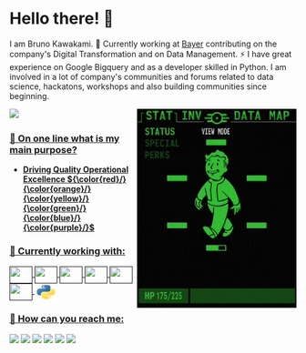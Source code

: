 # Hello there! 👋

I am Bruno Kawakami. 💼 Currently working at [Bayer](https://www.bayer.com/) contributing on the company's Digital Transformation and on Data Management.
⚡ I have great experience on Google Bigquery and as a developer skilled in Python. I am involved in a lot of company's communities and forums related to data science, hackatons, workshops and also building communities since beginning.

<img height="350" src = 'https://github.com/xPapaCapimx/xPapaCapimx/blob/f7015f88cd946ec48a61281d302bb8bff8a72fac/images/giphy.gif' alt = 'pip boy' align='right'/>

<div>
  <a href="">
  <img height="160" src="https://github-readme-stats.vercel.app/api?username=xpapacapimx&show_icons=true&theme=dracula&include_all_commits=true&count_private=true"/>
</div>
    
### 🙊 On one line what is my main purpose?
- **Driving Quality Operational Excellence ${\color{red}/}{\color{orange}/}{\color{yellow}/}{\color{green}/}{\color{blue}/}{\color{purple}/}$**

### 🙉 Currently working with:

<div>
  <img align="center" height="30" width="40" src="https://cdn.jsdelivr.net/gh/devicons/devicon/icons/googlecloud/googlecloud-original.svg">
  <img align="center" height="30" width="40" src="https://cdn.jsdelivr.net/gh/devicons/devicon/icons/docker/docker-original.svg">
  <img align="center" height="30" width="40" src="https://cdn.jsdelivr.net/gh/devicons/devicon/icons/git/git-original.svg">
  <img align="center" height="30" width="40" src="https://cdn.jsdelivr.net/gh/devicons/devicon/icons/vscode/vscode-original.svg">
  <img align="center" height="30" width="40" src="https://cdn.jsdelivr.net/gh/devicons/devicon/icons/jenkins/jenkins-original.svg">  
  <img align="center" height="30" width="40" src="https://cdn.jsdelivr.net/gh/devicons/devicon/icons/jupyter/jupyter-original-wordmark.svg">
  <img align="center" height="30" width="40" src="https://raw.githubusercontent.com/devicons/devicon/master/icons/python/python-original.svg">
</div>
  
  ### 🙈 How can you reach me:
 
<div> 
  <a href="https://www.youtube.com/channel/UCBEPlY8ah3kKPFZqK_lV3Hw" target="_blank"><img src="https://img.shields.io/badge/YouTube-FF0000?style=for-the-badge&logo=youtube&logoColor=white" target="_blank"></a>
  <a href="https://instagram.com/bruno.kawakami" target="_blank"><img src="https://img.shields.io/badge/-Instagram-%23E4405F?style=for-the-badge&logo=instagram&logoColor=white" target="_blank"></a>
 	<a href="https://www.twitch.tv/xpapacapimx" target="_blank"><img src="https://img.shields.io/badge/Twitch-9146FF?style=for-the-badge&logo=twitch&logoColor=white" target="_blank"></a>
  <a href="https://discord.gg/" target="_blank"><img src="https://img.shields.io/badge/Discord-7289DA?style=for-the-badge&logo=discord&logoColor=white" target="_blank"></a> 
  <a href="https://www.linkedin.com/in/bruno-kawakami" target="_blank"><img src="https://img.shields.io/badge/-LinkedIn-%230077B5?style=for-the-badge&logo=linkedin&logoColor=white" target="_blank"></a>
  <a href="https://teams.microsoft.com/l/char/0/0?users=bruno.kawakami@bayer.com" target="_blank"><img src="https://img.shields.io/badge/-Teams-464EB8?style=for-the-badge&logo=microsoftteams&logoColor=white" target="_blank"></a> 
  
</div>

